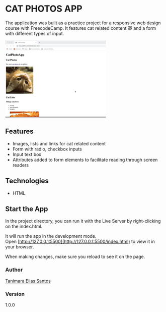 # CAT PHOTOS APP

The application was built as a practice project for a responsive web design course with FreecodeCamp. It features cat related content :smile_cat: and a form with different types of input.

![cat photo app - Tanimara Elias Santos](assets/images/cat-photo-app-showcase.gif)

## Features

- Images, lists and links for cat related content
- Form with radio, checkbox inputs
- Input text box
- Attributes added to form elements to facilitate reading through screen readers

## Technologies

- HTML

## Start the App

In the project directory, you can run it with the Live Server by right-clicking on the index.html.

It will run the app in the development mode.\
Open [http://127.0.0.1:5500](http://127.0.0.1:5500/index.html) to view it in your browser.

When making changes, make sure you reload to see it on the page.

### Author

[Tanimara Elias Santos](https://github.com/tanimaraeliassantos)

### Version

1.0.0
